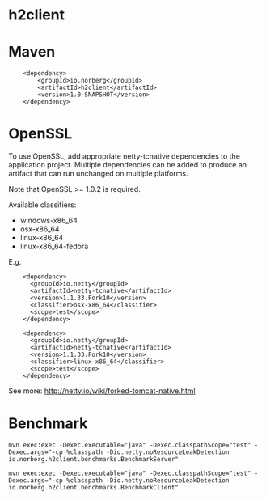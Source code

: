# h2client

Maven
=====

```
    <dependency>
        <groupId>io.norberg</groupId>
        <artifactId>h2client</artifactId>
        <version>1.0-SNAPSHOT</version>
    </dependency>
```


OpenSSL
=======

To use OpenSSL, add appropriate netty-tcnative dependencies to the application project. Multiple dependencies can be
added to produce an artifact that can run unchanged on multiple platforms.

Note that OpenSSL >= 1.0.2 is required.

Available classifiers:

* windows-x86_64
* osx-x86_64
* linux-x86_64
* linux-x86_64-fedora

E.g.

```
    <dependency>
      <groupId>io.netty</groupId>
      <artifactId>netty-tcnative</artifactId>
      <version>1.1.33.Fork10</version>
      <classifier>osx-x86_64</classifier>
      <scope>test</scope>
    </dependency>
```

```
    <dependency>
      <groupId>io.netty</groupId>
      <artifactId>netty-tcnative</artifactId>
      <version>1.1.33.Fork10</version>
      <classifier>linux-x86_64</classifier>
      <scope>test</scope>
    </dependency>
```

See more: http://netty.io/wiki/forked-tomcat-native.html

Benchmark
=========

```
mvn exec:exec -Dexec.executable="java" -Dexec.classpathScope="test" -Dexec.args="-cp %classpath -Dio.netty.noResourceLeakDetection io.norberg.h2client.benchmarks.BenchmarkServer"
```

```
mvn exec:exec -Dexec.executable="java" -Dexec.classpathScope="test" -Dexec.args="-cp %classpath -Dio.netty.noResourceLeakDetection io.norberg.h2client.benchmarks.BenchmarkClient"
```